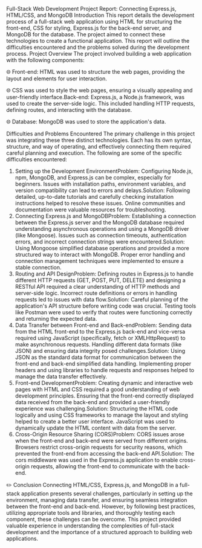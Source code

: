 Full-Stack Web Development Project Report: 
Connecting Express.js, HTML/CSS, and MongoDB
Introduction
This report details the development process of a full-stack web application using HTML for structuring the front-end, CSS for styling, Express.js for the back-end server, and MongoDB for the database. The project aimed to connect these technologies to create a functional application. This report will outline the difficulties encountered and the problems solved during the development process.
Project Overview
The project involved building a web application with the following components:

:globe_with_meridians: Front-end: HTML was used to structure the web pages, providing the layout and elements for user interaction. 

:globe_with_meridians: CSS was used to style the web pages, ensuring a visually appealing and user-friendly interface.Back-end: Express.js, a Node.js framework, was used to create the server-side logic. This included handling HTTP requests, defining routes, and interacting with the database.

:globe_with_meridians: Database: MongoDB was used to store the application's data.

Difficulties and Problems Encountered
The primary challenge in this project was integrating these three distinct technologies. Each has its own syntax, structure, and way of operating, and effectively connecting them required careful planning and execution. The following are some of the specific difficulties encountered:
1.  Setting up the Development EnvironmentProblem: Configuring Node.js, npm, MongoDB, and Express.js can be complex, especially for beginners. Issues with installation paths, environment variables, and version compatibility can lead to errors and delays.Solution: Following detailed, up-to-date tutorials and carefully checking installation instructions helped to resolve these issues. Online communities and documentation were valuable resources for troubleshooting.
2. Connecting Express.js and MongoDBProblem: Establishing a connection between the Express.js server and the MongoDB database required understanding asynchronous operations and using a MongoDB driver (like Mongoose). Issues such as connection timeouts, authentication errors, and incorrect connection strings were encountered.Solution: Using Mongoose simplified database operations and provided a more structured way to interact with MongoDB. Proper error handling and connection management techniques were implemented to ensure a stable connection.
3.  Routing and API DesignProblem: Defining routes in Express.js to handle different HTTP requests (GET, POST, PUT, DELETE) and designing a RESTful API required a clear understanding of HTTP methods and server-side logic. Incorrect route definitions or errors in handling requests led to issues with data flow.Solution: Careful planning of the application's API structure before writing code was crucial. Testing tools like Postman were used to verify that routes were functioning correctly and returning the expected data.
4.  Data Transfer between Front-end and Back-endProblem: Sending data from the HTML front-end to the Express.js back-end and vice-versa required using JavaScript (specifically, fetch or XMLHttpRequest) to make asynchronous requests. Handling different data formats (like JSON) and ensuring data integrity posed challenges.Solution: Using JSON as the standard data format for communication between the front-end and back-end simplified data handling. Implementing proper headers and using libraries to handle requests and responses helped to manage the data transfer effectively.
5.  Front-end DevelopmentProblem: Creating dynamic and interactive web pages with HTML and CSS required a good understanding of web development principles. Ensuring that the front-end correctly displayed data received from the back-end and provided a user-friendly experience was challenging.Solution: Structuring the HTML code logically and using CSS frameworks to manage the layout and styling helped to create a better user interface. JavaScript was used to dynamically update the HTML content with data from the server.
6.  Cross-Origin Resource Sharing (CORS)Problem: CORS issues arose when the front-end and back-end were served from different origins. Browsers restrict cross-origin requests for security reasons, which prevented the front-end from accessing the back-end API.Solution: The cors middleware was used in the Express.js application to enable cross-origin requests, allowing the front-end to communicate with the back-end.

:pencil2:	Conclusion
Connecting HTML/CSS, Express.js, and MongoDB in a full-stack application presents several challenges, particularly in setting up the environment, managing data transfer, and ensuring seamless integration between the front-end and back-end. However, by following best practices, utilizing appropriate tools and libraries, and thoroughly testing each component, these challenges can be overcome. This project provided valuable experience in understanding the complexities of full-stack development and the importance of a structured approach to building web applications.

